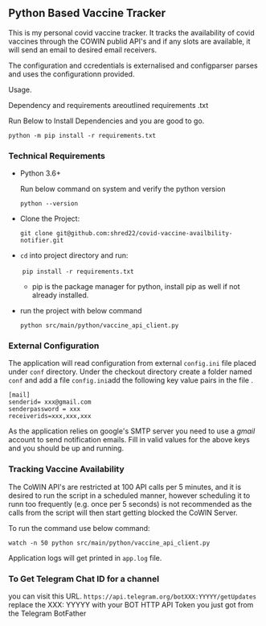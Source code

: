 ## Python Based Vaccine Tracker

This is my personal  covid vaccine tracker. It tracks the availability of covid vaccines through the COWIN publid API's and if any slots are available,
it will send an email to desired email receivers.

The configuration and ccredentials is externalised and configparser  parses and uses the configurationn provided.

Usage.

Dependency and requirements areoutlined requirements .txt

Run Below  to Install Dependencies and you are good to go.<br>

`python -m pip install -r requirements.txt`

### Technical Requirements

- Python 3.6+

  Run below command on system and verify the python version

  `python --version `

- Clone the Project:

  `git clone git@github.com:shred22/covid-vaccine-availbility-notifier.git`

- `cd` into project directory and run: 

  ​    `pip install -r requirements.txt`

   - pip is the package manager for python, install pip as well if not already installed.

- run the project with below command

  `python src/main/python/vaccine_api_client.py`



### External Configuration

The application will read configuration from external `config.ini` file placed under `conf` directory. Under the checkout directory  create a folder named `conf` and add a file `config.ini`add the following key value pairs in the file .



```[mail]
[mail]
senderid= xxx@gmail.com
senderpassword = xxx
receiverids=xxx,xxx,xxx
```



As the application relies on google's SMTP server you need to use a *gmail* account to send notification emails.  Fill  in valid values for the above keys and you should be up  and running.



### Tracking Vaccine Availability

The  CoWIN API's are restricted at 100 API calls per 5 minutes, and it  is desired to run the script in a scheduled manner, however scheduling it to runn too frequently (e.g. once per 5 seconds) is not recommended as the calls  from the script will then start getting blocked  the CoWIN Server.



To run the command use below command:

`watch -n 50 python src/main/python/vaccine_api_client.py`

Application logs will  get printed in `app.log` file.


### To Get Telegram Chat ID for a channel

you can visit this URL. 
`https://api.telegram.org/botXXX:YYYYY/getUpdates` 
<br>
replace the XXX: YYYYY with your BOT HTTP API Token you just got from the Telegram BotFather
